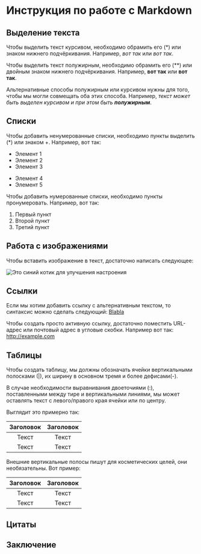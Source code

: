 # Инструкция по работе с Markdown

## Выделение текста

Чтобы выделить текст курсивом, необходимо обрамить его (*) или знаком нижнего подчёркивания. Например, *вот так* или _вот так_.

Чтобы выделить текст полужирным, необходимо обрамить его (**) или двойным знаком нижнего подчёркивания. Например, **вот так** или __вот так__.

Альтернативные способы полужирным или курсивом нужны для того, чтобы мы могли совмещать оба этих способа. Например, _текст может быть выделен курсивом и при этом быть **полужирным**_.

## Списки

Чтобы добавить ненумерованные списки, необходимо пункты выделить (*) или знаком +. Например, вот так:
* Элемент 1
* Элемент 2
* Элемент 3
+ Элемент 4
+ Элемент 5

Чтобы добавить нумерованные списки, необходимо пункты пронумеровать. Например, вот так:
1. Первый пункт
2. Второй пункт
3. Третий пункт

## Работа с изображениями

Чтобы вставить изображение в текст, достаточно написать следующее:

![Это синий котик для улучшения настроения](sinii_kotik.jpg)

## Ссылки

Если мы хотим добавить ссылку  c альтернативным текстом, то синтаксис можно сделать следующий: [Blabla](https://gb.ru) 

Чтобы создать просто активную ссылку, достаточно поместить URL-адрес или почтовый адрес в угловые скобки. Например вот так: <http://example.com> 

## Таблицы

Чтобы создать таблицу, мы должны обозначать ячейки вертикальными полосками (|), их ширину в основном тремя и более дефисами(-).

В случае необходимости выравнивания двоеточиями (:), поставленными между тире и вертикальными линиями, мы может оставлять текст с левого/правого края ячейки или по центру.

Выглядит это примерно так:

| Заголовок | Заголовок |
| :-------: | :-------: |
| Текст | Текст |
| Текст | Текст |

Внешние вертикальные полосы пишут для косметических целей, они необязательны.
Вот пример:

Заголовок | Заголовок 
:-------: | :-------: 
Текст | Текст 
Текст | Текст

## Цитаты

## Заключение